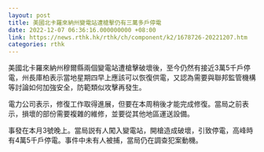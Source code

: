 ```yaml
---
layout: post
title: 美國北卡羅來納州變電站遭槍擊仍有三萬多戶停電
date: 2022-12-07 06:36:16.000000000 +08:00
link: https://news.rthk.hk/rthk/ch/component/k2/1678726-20221207.htm
categories: rthk
---
```


美國北卡羅來納州穆爾縣兩個變電站遭槍擊破壞後，至今仍然有接近3萬5千戶停電，州長庫柏表示當地星期四早上應該可以恢復供電，又認為需要與聯邦監管機構等討論如何加強安全，防範類似攻擊再發生。

電力公司表示，修復工作取得進展，但要在本周稍後才能完成修復。當局之前表示，損壞的部份需要複雜的維修，並要從其他地區運送設備。

事發在本月3號晚上。當局説有人闖入變電站，開槍造成破壞，引致停電，高峰時有4萬5千戶停電。事件中未有人被捕，當局仍在調查犯案動機。
